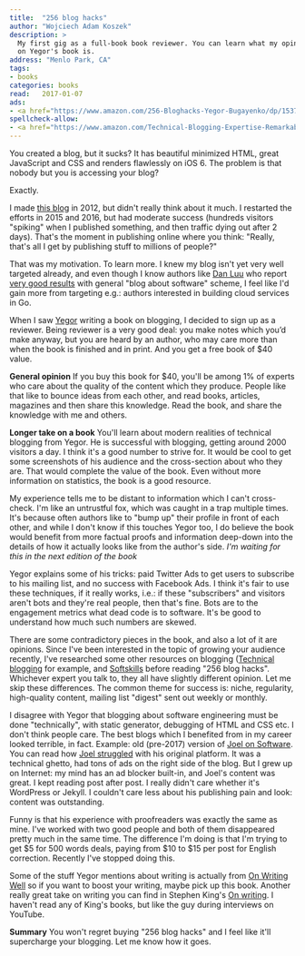 ```yaml
---
title:  "256 blog hacks"
author: "Wojciech Adam Koszek"
description: >
  My first gig as a full-book book reviewer. You can learn what my opinion
  on Yegor's book is.
address: "Menlo Park, CA"
tags:
- books
categories: books
read:	2017-01-07
ads:
- <a href="https://www.amazon.com/256-Bloghacks-Yegor-Bugayenko/dp/1537688669/ref=as_li_ss_il?s=books&ie=UTF8&qid=1485649130&sr=1-1-fkmr1&keywords=blog+hacks+256&linkCode=li2&tag=wkoszek08-20&linkId=2d749042a11788d750b6b8152ccb67df" target="_blank"><img border="0" src="//ws-na.amazon-adsystem.com/widgets/q?_encoding=UTF8&ASIN=1537688669&Format=_SL160_&ID=AsinImage&MarketPlace=US&ServiceVersion=20070822&WS=1&tag=wkoszek08-20" ></a><img src="https://ir-na.amazon-adsystem.com/e/ir?t=wkoszek08-20&l=li2&o=1&a=1537688669" width="1" height="1" border="0" alt="" style="border:none !important; margin:0px !important;" />
spellcheck-allow:
- <a href="https://www.amazon.com/Technical-Blogging-Expertise-Remarkable-Presence/dp/1934356883/ref=as_li_ss_il?ie=UTF8&linkCode=li2&tag=wkoszek08-20&linkId=3443667f5dc66cf352c9f3319e490345" target="_blank"><img border="0" src="//ws-na.amazon-adsystem.com/widgets/q?_encoding=UTF8&ASIN=1934356883&Format=_SL160_&ID=AsinImage&MarketPlace=US&ServiceVersion=20070822&WS=1&tag=wkoszek08-20" ></a><img src="https://ir-na.amazon-adsystem.com/e/ir?t=wkoszek08-20&l=li2&o=1&a=1934356883" width="1" height="1" border="0" alt="" style="border:none !important; margin:0px !important;" />
---
```



You created a blog, but it sucks? It has beautiful minimized HTML, great
JavaScript and CSS and renders flawlessly on iOS 6. The problem is that
nobody but you is accessing your blog?

Exactly.

I made [this blog](https://www.koszek.com) in 2012, but didn't really think
about it much. I restarted the efforts in 2015 and 2016, but had moderate
success (hundreds visitors "spiking" when I published something, and then
traffic dying out after 2 days).
That's the moment in publishing online where you think: "Really,
that's all I get by publishing stuff to millions of people?"

That was my motivation. To learn more.
I knew my blog isn't yet very well targeted already, and even though I know
authors like 
[Dan Luu](https://danluu.com)
who report
[very good results](https://danluu.com/blog-ads/)
with general "blog about software" scheme, I feel like I'd gain more from
targeting e.g.: authors interested in building cloud services in Go.

When I saw [Yegor](https://www.yegor256.com) writing a book on
blogging, I decided to sign up as a reviewer. Being reviewer is a very good
deal: you make notes which you’d make anyway, but you are heard by an
author, who may care more than when the book is finished and in print. And
you get a free book of $40 value. 

**General opinion** If you buy this book for $40,
you'll be among 1% of experts who care about the quality of the
content which they produce. People like that like to bounce ideas from
each other, and read books, articles, magazines and then share this
knowledge. Read the book, and share the knowledge with me and others.

**Longer take on a book** You'll learn about modern realities of technical
blogging from Yegor. He is successful with blogging, getting around
2000 visitors a day. I think it's a good number to strive for. It would be
cool to get some screenshots of his audience and the cross-section about who
they are. That would complete the value of the book. Even without more
information on statistics, the book is a good resource.

My experience tells me to be distant to  information which I can't
cross-check.  I'm like an untrustful fox, which was caught in a trap
multiple times.  It's because often authors like to "bump up" their profile
in front of each other, and while I don't know if this touches Yegor too, I
do believe the book would benefit from more factual proofs and information
deep-down into the details of how it actually looks like from the author's
side. *I'm waiting for this in the next edition of the book*

Yegor explains some of his tricks: paid Twitter Ads to get users to subscribe
to his mailing list, and no success with Facebook Ads. 
I think it's fair to use these techniques, if it really works, i.e.: 
if these "subscribers" and visitors
aren't bots and they're real people, then that's fine. Bots are to the
engagement metrics what dead code is to software. It's be good to
understand how much such numbers are skewed.

There are some contradictory pieces in the book, and also a lot of it are
opinions. Since I've been interested in the topic of growing your audience
recently, I've researched some other resources on blogging ([Technical
blogging](http://amzn.to/2lKlRhV) for example, and
[Softskills](http://amzn.to/2lEvM83) before reading
"256 blog hacks". Whichever expert you talk to, they all have slightly
different opinion. Let me skip these differences. The common theme for
success is: niche, regularity, high-quality content, mailing list "digest" sent
out weekly or monthly.

I disagree with Yegor that blogging about software engineering must be done
"technically", with static generator, debugging of HTML and CSS etc. I don't
think people care. The best blogs which I benefited from in my career looked
terrible, in fact. Example: old (pre-2017) version of
[Joel on Software](http://www.JoelOnSoftware.com).
You can read how [Joel struggled](https://www.joelonsoftware.com/2016/12/09/rip-citydesk/)
with his original platform.
It was a technical ghetto, had tons
of ads on the right side of the blog. But I grew up on Internet: my mind has
an ad blocker built-in, and Joel's content was great. I kept reading post
after post. I really didn't care whether it's WordPress or Jekyll.
I couldn't care less about his publishing pain and look: content was
outstanding.

Funny is that his experience with proofreaders was exactly the same as mine.
I've worked with two good people and both of them disappeared pretty much in the
same time. The difference I'm doing is that I'm trying to get $5 for 500 words
deals, paying from $10 to $15 per post for English correction. Recently I've
stopped doing this.

Some of the stuff Yegor mentions about writing is actually from
[On Writing Well](https://www.koszek.com/books/2016/01/15/book-on-writing-well/)
so if you want to boost your writing, maybe pick up this book.
Another really great take on writing you can find in Stephen King's [On
writing](https://www.koszek.com/books/2015/10/21/book-on-writing/).
I haven't read any of King's books, but like the guy during interviews on YouTube.

**Summary** You won't regret buying "256 blog hacks" and I feel like it'll
supercharge your blogging. Let me know how it goes.
